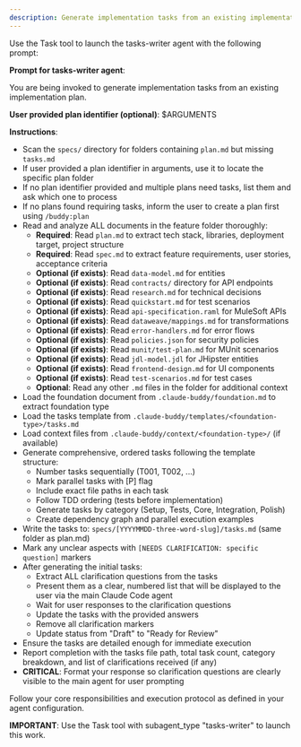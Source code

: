 ```yaml
---
description: Generate implementation tasks from an existing implementation plan and design documents.
---
```


Use the Task tool to launch the tasks-writer agent with the following prompt:

**Prompt for tasks-writer agent**:

You are being invoked to generate implementation tasks from an existing implementation plan.

**User provided plan identifier (optional)**: $ARGUMENTS

**Instructions**:
- Scan the `specs/` directory for folders containing `plan.md` but missing `tasks.md`
- If user provided a plan identifier in arguments, use it to locate the specific plan folder
- If no plan identifier provided and multiple plans need tasks, list them and ask which one to process
- If no plans found requiring tasks, inform the user to create a plan first using `/buddy:plan`
- Read and analyze ALL documents in the feature folder thoroughly:
  - **Required**: Read `plan.md` to extract tech stack, libraries, deployment target, project structure
  - **Required**: Read `spec.md` to extract feature requirements, user stories, acceptance criteria
  - **Optional (if exists)**: Read `data-model.md` for entities
  - **Optional (if exists)**: Read `contracts/` directory for API endpoints
  - **Optional (if exists)**: Read `research.md` for technical decisions
  - **Optional (if exists)**: Read `quickstart.md` for test scenarios
  - **Optional (if exists)**: Read `api-specification.raml` for MuleSoft APIs
  - **Optional (if exists)**: Read `dataweave/mappings.md` for transformations
  - **Optional (if exists)**: Read `error-handlers.md` for error flows
  - **Optional (if exists)**: Read `policies.json` for security policies
  - **Optional (if exists)**: Read `munit/test-plan.md` for MUnit scenarios
  - **Optional (if exists)**: Read `jdl-model.jdl` for JHipster entities
  - **Optional (if exists)**: Read `frontend-design.md` for UI components
  - **Optional (if exists)**: Read `test-scenarios.md` for test cases
  - **Optional**: Read any other `.md` files in the folder for additional context
- Load the foundation document from `.claude-buddy/foundation.md` to extract foundation type
- Load the tasks template from `.claude-buddy/templates/<foundation-type>/tasks.md`
- Load context files from `.claude-buddy/context/<foundation-type>/` (if available)
- Generate comprehensive, ordered tasks following the template structure:
  - Number tasks sequentially (T001, T002, ...)
  - Mark parallel tasks with [P] flag
  - Include exact file paths in each task
  - Follow TDD ordering (tests before implementation)
  - Generate tasks by category (Setup, Tests, Core, Integration, Polish)
  - Create dependency graph and parallel execution examples
- Write the tasks to: `specs/[YYYYMMDD-three-word-slug]/tasks.md` (same folder as plan.md)
- Mark any unclear aspects with `[NEEDS CLARIFICATION: specific question]` markers
- After generating the initial tasks:
  - Extract ALL clarification questions from the tasks
  - Present them as a clear, numbered list that will be displayed to the user via the main Claude Code agent
  - Wait for user responses to the clarification questions
  - Update the tasks with the provided answers
  - Remove all clarification markers
  - Update status from "Draft" to "Ready for Review"
- Ensure the tasks are detailed enough for immediate execution
- Report completion with the tasks file path, total task count, category breakdown, and list of clarifications received (if any)
- **CRITICAL**: Format your response so clarification questions are clearly visible to the main agent for user prompting

Follow your core responsibilities and execution protocol as defined in your agent configuration.

**IMPORTANT**: Use the Task tool with subagent_type "tasks-writer" to launch this work.

